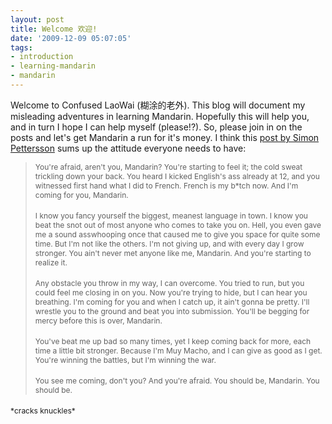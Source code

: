 ```yaml
---
layout: post
title: Welcome 欢迎!
date: '2009-12-09 05:07:05'
tags:
- introduction
- learning-mandarin
- mandarin
---
```


Welcome to Confused LaoWai (糊涂的老外). This blog will document my misleading adventures in learning Mandarin. Hopefully this will help you, and in turn I hope I can help myself (please!?). So, please join in on the posts and let's get Mandarin a run for it's money. I think this <a href="http://chinesepod.com/community/conversations/post/6294">post by Simon Pettersson</a> sums up the attitude everyone needs to have:
<blockquote>
<p style="margin-top: 0px; margin-right: 0px; margin-bottom: 1.5em; margin-left: 0px; font-weight: inherit; font-style: inherit; font-size: 12px; font-family: inherit; padding: 0px; border: 0px initial initial;">You're afraid, aren't you, Mandarin? You're starting to feel it; the cold sweat trickling down your back. You heard I kicked English's ass already at 12, and you witnessed first hand what I did to French. French is my b*tch now. And I'm coming for you, Mandarin.</p>
<p style="margin-top: 0px; margin-right: 0px; margin-bottom: 1.5em; margin-left: 0px; font-weight: inherit; font-style: inherit; font-size: 12px; font-family: inherit; padding: 0px; border: 0px initial initial;">I know you fancy yourself the biggest, meanest language in town. I know you beat the snot out of most anyone who comes to take you on. Hell, you even gave me a sound asswhooping once that caused me to give you space for quite some time. But I'm not like the others. I'm not giving up, and with every day I grow stronger. You ain't never met anyone like me, Mandarin. And you're starting to realize it.</p>
<p style="margin-top: 0px; margin-right: 0px; margin-bottom: 1.5em; margin-left: 0px; font-weight: inherit; font-style: inherit; font-size: 12px; font-family: inherit; padding: 0px; border: 0px initial initial;">Any obstacle you throw in my way, I can overcome. You tried to run, but you could feel me closing in on you. Now you're trying to hide, but I can hear you breathing. I'm coming for you and when I catch up, it ain't gonna be pretty. I'll wrestle you to the ground and beat you into submission. You'll be begging for mercy before this is over, Mandarin.</p>
<p style="margin-top: 0px; margin-right: 0px; margin-bottom: 1.5em; margin-left: 0px; font-weight: inherit; font-style: inherit; font-size: 12px; font-family: inherit; padding: 0px; border: 0px initial initial;">You've beat me up bad so many times, yet I keep coming back for more, each time a little bit stronger. Because I'm Muy Macho, and I can give as good as I get. You're winning the battles, but I'm winning the war.</p>
<p style="margin-top: 0px; margin-right: 0px; margin-bottom: 1.5em; margin-left: 0px; font-weight: inherit; font-style: inherit; font-size: 12px; font-family: inherit; padding: 0px; border: 0px initial initial;">You see me coming, don't you? And you're afraid. You should be, Mandarin. You should be.</p>
</blockquote>
<p style="margin-top: 0px; margin-right: 0px; margin-bottom: 1.5em; margin-left: 0px; font-weight: inherit; font-style: inherit; font-size: 12px; font-family: inherit; padding: 0px; border: 0px initial initial;">*cracks knuckles*</p>